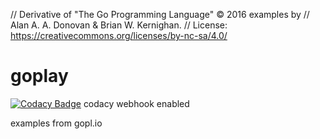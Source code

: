 // Derivative of "The Go Programming Language" © 2016 examples by
// Alan A. A. Donovan & Brian W. Kernighan.
// License: https://creativecommons.org/licenses/by-nc-sa/4.0/

# goplay
[![Codacy Badge](https://app.codacy.com/project/badge/Grade/cc02fdd6e58d400c9265412db26c88f1)](https://www.codacy.com/manual/epicavic/goplay?utm_source=github.com&amp;utm_medium=referral&amp;utm_content=epicavic/goplay&amp;utm_campaign=Badge_Grade)
codacy webhook enabled

examples from gopl.io

